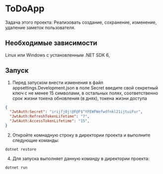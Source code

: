 ToDoApp
=============================

Задача этого проекта: Реализовать создание, сохранение, изменение, удаление заметок пользователя.


Необходимые зависимости
------------
Linux или Windows с установленным .NET SDK 6,

Запуск
-----------

1. Перед запуском внести изменения в файл appsettings.Development.json
 в поле Secret введите свой секретный ключ с не менее 15 символами, в остальных полях, соответственно срок жизни токена обновления (в днях), токена жизни доступа
 
```json
{
  "JwtAuth:Secret": "irijfj0j!@F@F$^YFEWFWefwdfnkl21ijtuiFur",
  "JwtAuth:RefreshTokenLifetime": "7",
  "JwtAuth:AccessTokenLifetime": "15",
}
```
2. Откройте комнадную строку в директории проекта и выполните следующие команды:
```shell
dotnet restore
```
4. Для запуска выполняет данную команду в директории проекта:
```shell
dotnet run
```
